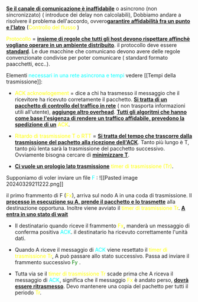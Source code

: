 <b><u>Se il canale di comunicazione è inaffidabile</u></b> o asincrono (non sincronizzato) ( introduce dei delay non calcolabili), Dobbiamo andare a risolvere il problema dell'accordo, ovvero<b><u>garantire affidabilità fra un punto e l'latro</u></b> (<span style=color:yellow>Controllo del flusso</span> )

<span style=color:yellow>Protocollo</span> = <b><u>insieme di regole che tutti gli host devono rispettare affinchè vogliano operare in un ambiente distribuito</u></b>. il protocollo deve essere <b><u>standard</b></u>. Le due macchine che comunicano devono avere delle regole convenzionate condivise per poter comunicare ( standard formato paacchetti, ecc..). 

Elementi <span style=color:cyan>necessari in una rete asincrona e tempi</span> vedere [[Tempi della trasmissione]]:

 - <span style=color:yellow>ACK acknowlogement</span> = dice a chi ha trasmesso il messaggio che il ricevitore ha ricevuto corretamente il pacchetto. <b><u>Si tratta di un pacchetto di controllo del traffico in rete</u></b> ( non trasporta informazioni utili all'utente), <b><u>aggiunge altro overhead</u></b>. 
   <b><u>Tutti gli algoritmi che hanno come base l'esigenza di rendere un traffico affidabile, prevedono la spedizione di un</u></b> <span style=color:yellow>ACK</span>. 

- <span style=color:yellow>Ritardo di trasmissione T o RTT </span> = <b><u>Si tratta del tempo che trascorre dalla trasmissione del pachetto alla ricezione dell'ACK</u></b>.  Tanto più lungo è T, tanto più lenta sarà la trasmissione del pacchetto successivo. Ovviamente bisogna cercare di <b><u>minimizzare T</u></b>.

- <b><u> Ci vuole un orologio lato trasmissione</u></b> <span style=color:yellow>timer di trasmissione (Tr)</span>.

Supponiamo di voler inviare un file <span style=color:cyan>F</span> : 
   ![[Pasted image 20240329211222.png]]

 il primo frammento di F (<span style=color:yellow>Fx</span>), arriva sul nodo A in una coda di trasmissione. Il <b><u>processo in esecuzione su A, prende il pacchetto e lo trasmette</u></b> alla destinazione opportuna. Inoltre viene avviato il <span style=color:yellow>timer di trasmissione Tr</span>. <b><u>A entra in uno stato  di wait</u></b>
	
- Il destinatario quando riceve il frammento <span style=color:yellow>Fx</span>, manderà un messaggio di conferma positiva <span style=color:cyan>ACK</span>. il destinatario ha ricevuto correttamente l'unità dati. 

- Quando A riceve il messaggio di <span style=color:cyan>ACK</span> viene resettato il <span style=color:yellow>timer di trasmissione Tr</span>, A può passare allo stato successivo. Passa ad inviare il frammento successivo <span style=color:green>Fy</span> . 

- Tutta via se il <span style=color:yellow>timer di trasmissione Tr</span> scade prima che A riceva il messaggio di <span style=color:cyan>ACK</span>, significa che il messaggio <span style=color:yellow>Fx</span> è andato perso, <b><u>dovrà essere ritrasmesso</u></b>. Devo mantenere una copia del pachetto per tutti il periodo <span style=color:yellow>Tr</span>. 
	